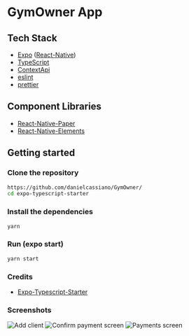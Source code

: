 # GymOwner App

## Tech Stack

- [Expo](https://expo.io/) ([React-Native](https://facebook.github.io/react-native/))
- [TypeScript](https://www.typescriptlang.org/)
- [ContextApi](https://pt-br.reactjs.org/docs/context.html)
- [eslint](https://eslint.org/)
- [prettier](https://prettier.io/)

## Component Libraries

- [React-Native-Paper](https://reactnativepaper.com/)
- [React-Native-Elements](https://reactnativeelements.com/)

## Getting started

### Clone the repository

```sh
https://github.com/danielcassiano/GymOwner/
cd expo-typescript-starter
```

### Install the dependencies

```sh
yarn
```

### Run (expo start)

```sh
yarn start
```

### Credits

- [Expo-Typescript-Starter](https://github.com/Naturalclar/expo-typescript-starter)

### Screenshots

![Add client](https://user-images.githubusercontent.com/52015731/103138517-33ac8780-46b2-11eb-8a48-04a9c72f1e5c.PNG) 
![Confirm payment screen](https://user-images.githubusercontent.com/52015731/103138523-41faa380-46b2-11eb-995d-a6a40ed09497.PNG)
![Payments screen](https://user-images.githubusercontent.com/52015731/103138524-48891b00-46b2-11eb-856f-a2ca5de74ed2.PNG)
